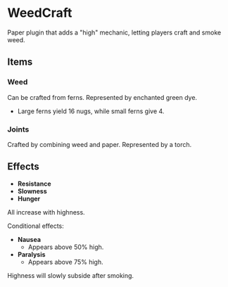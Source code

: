 # WeedCraft

Paper plugin that adds a "high" mechanic, letting players craft and smoke weed.

## Items

### Weed

Can be crafted from ferns. Represented by enchanted green dye.
- Large ferns yield 16 nugs, while small ferns give 4.

### Joints

Crafted by combining weed and paper. Represented by a torch.

## Effects

- **Resistance**
- **Slowness**
- **Hunger**

All increase with highness.

Conditional effects:

- **Nausea**
  - Appears above 50% high.
- **Paralysis**
  - Appears above 75% high.

Highness will slowly subside after smoking.
